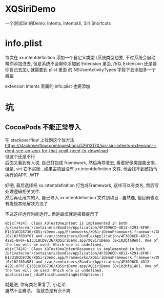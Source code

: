 # XQSiriDemo
一个测试Siri的Demo, Intents, IntentsUI, Siri Shortcuts


# info.plist

每次在 xx.intentdefinition 添加一个自定义类型 (系统类型也要, 不过系统会自动帮你添加进去, 但是系统不会帮你添加到 Extension 里面, 所以 Extension 还是要你自己去加), 就需要到 plist 里面 的  NSUserActivityTypes 字段下去添加多一个类型

extension Intents 里面的 info.plist 也要添加


# 坑

## CocoaPods 不能正常导入

在 stackoverflow 上找到这个放方法 https://stackoverflow.com/questions/52613170/ios-siri-intents-extension-i-dont-see-an-app-for-that-youll-need-to-download  
但这个还是不行  
后面又看到有人说, 自己打包成 framework, 然后再导进去, 看着好像类是能出来...  
但是, siri 它不买账...如果主项目没有 xx.intentdefinition 文件, 他会找不到该指令执行的APP...WTF

好吧, 最后选择把 xx.intentdefinition 打包成Framework,  这样可以有类名, 然后写处理逻辑相关文件.  
然后再让用库的人, 自己导入 xx.intentdefinition 文件到项目...虽然蠢, 但目前也没有发现其他解决方法了


不过这样运行时能运行...但是最烦就是报错提示了

```
objc[7424]: Class XQTestOneIntent is implemented in both /private/var/containers/Bundle/Application/4F3096CD-4D12-4291-8F0F-E13318CD8736/XQSiriDemo.app/Frameworks/XQSiriDemoFramework.framework/XQSiriDemoFramework (0x102f809f8) and /var/containers/Bundle/Application/4F3096CD-4D12-4291-8F0F-E13318CD8736/XQSiriDemo.app/XQSiriDemo (0x102bfa0e0). One of the two will be used. Which one is undefined.
objc[7424]: Class XQTestOneIntentResponse is implemented in both /private/var/containers/Bundle/Application/4F3096CD-4D12-4291-8F0F-E13318CD8736/XQSiriDemo.app/Frameworks/XQSiriDemoFramework.framework/XQSiriDemoFramework (0x102f80a58) and /var/containers/Bundle/Application/4F3096CD-4D12-4291-8F0F-E13318CD8736/XQSiriDemo.app/XQSiriDemo (0x102bfa140). One of the two will be used. Which one is undefined.
application(_:didFinishLaunchingWithOptions:)
```

就是说, 你有类名重复了, 小老弟.  
虽然不会崩溃， 但就总是有点不爽







